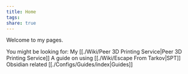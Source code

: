 ```yaml
---
title: Home
tags: 
share: true
---
```

Welcome to my pages. 

You might be looking for:
My [[./Wiki/Peer 3D Printing Service|Peer 3D Printing Service]]
A guide on using [[./Wiki/Escape From Tarkov|SPT]]
Obsidian related [[./Configs/Guides/index|Guides]]